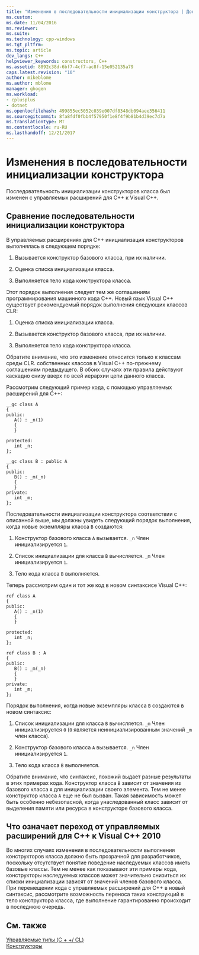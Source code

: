 ```yaml
---
title: "Изменения в последовательности инициализации конструктора | Документы Microsoft"
ms.custom: 
ms.date: 11/04/2016
ms.reviewer: 
ms.suite: 
ms.technology: cpp-windows
ms.tgt_pltfrm: 
ms.topic: article
dev_langs: C++
helpviewer_keywords: constructors, C++
ms.assetid: 8892c38d-6bf7-4cf7-ac8f-15e052135a79
caps.latest.revision: "10"
author: mikeblome
ms.author: mblome
manager: ghogen
ms.workload:
- cplusplus
- dotnet
ms.openlocfilehash: 499855ec5052c039e007df8348db094aee356411
ms.sourcegitcommit: 8fa8fdf0fbb4f57950f1e8f4f9b81b4d39ec7d7a
ms.translationtype: MT
ms.contentlocale: ru-RU
ms.lasthandoff: 12/21/2017
---
```

# <a name="changes-in-constructor-initialization-order"></a>Изменения в последовательности инициализации конструктора
Последовательность инициализации конструкторов класса был изменен с управляемых расширений для C++ к Visual C++.  
  
## <a name="comparison-of-constructor-initialization-order"></a>Сравнение последовательности инициализации конструктора  
 В управляемых расширениях для C++ инициализация конструкторов выполнялась в следующем порядке:  
  
1.  Вызывается конструктор базового класса, при их наличии.  
  
2.  Оценка списка инициализации класса.  
  
3.  Выполняется тело кода конструктора класса.  
  
 Этот порядок выполнения следует тем же соглашениям программирования машинного кода C++. Новый язык Visual C++ существует рекомендуемый порядок выполнения следующих классов CLR:  
  
1.  Оценка списка инициализации класса.  
  
2.  Вызывается конструктор базового класса, при их наличии.  
  
3.  Выполняется тело кода конструктора класса.  
  
 Обратите внимание, что это изменение относится только к классам среды CLR. собственных классов в Visual C++ по-прежнему соглашениям предыдущего. В обоих случаях эти правила действуют каскадно снизу вверх по всей иерархии цепи данного класса.  
  
 Рассмотрим следующий пример кода, с помощью управляемых расширений для C++:  
  
```  
__gc class A  
{  
public:  
   A() : _n(1)  
   {  
   }  
  
protected:  
   int _n;  
};  
  
__gc class B : public A  
{  
public:  
   B() : _m(_n)  
   {  
   }  
private:  
   int _m;  
};  
```  
  
 Последовательности инициализации конструктора соответствии с описанной выше, мы должны увидеть следующий порядок выполнения, когда новые экземпляры класса `B` создаются:  
  
1.  Конструктор базового класса `A` вызывается. `_n` Член инициализируется `1`.  
  
2.  Список инициализации для класса `B` вычисляется. `_m` Член инициализируется `1`.  
  
3.  Тело кода класса `B` выполняется.  
  
 Теперь рассмотрим один и тот же код в новом синтаксисе Visual C++:  
  
```  
ref class A  
{  
public:  
   A() : _n(1)  
   {  
   }  
  
protected:  
   int _n;  
};  
  
ref class B : A  
{  
public:  
   B() : _m(_n)  
   {  
   }  
private:  
   int _m;  
};  
```  
  
 Порядок выполнения, когда новые экземпляры класса `B` создаются в новом синтаксис:  
  
1.  Список инициализации для класса `B` вычисляется. `_m` Член инициализируется `0` (`0` является неинициализированным значений `_m` член класса).  
  
2.  Конструктор базового класса `A` вызывается. `_n` Член инициализируется `1`.  
  
3.  Тело кода класса `B` выполняется.  
  
 Обратите внимание, что синтаксис, похожий выдает разные результаты в этих примерах кода. Конструктор класса `B` зависит от значения из базового класса `A` для инициализации своего элемента. Тем не менее конструктор класса `A` еще не был вызван. Такая зависимость может быть особенно небезопасной, когда унаследованный класс зависит от выделения памяти или ресурса в конструкторе базового класса.  
  
## <a name="what-this-means-going-from-managed-extensions-for-c-to-visual-c-2010"></a>Что означает переход от управляемых расширений для C++ к Visual C++ 2010  
 Во многих случаях изменения в последовательности выполнения конструкторов класса должно быть прозрачной для разработчиков, поскольку отсутствует понятие поведение наследуемых классов иметь базовые классы. Тем не менее как показывают эти примеры кода, конструкторы наследуемых классов может значительно снизиться их списки инициализации зависят от значений членов базового класса. При перемещении кода с управляемых расширений для C++ в новый синтаксис, рассмотрите возможность переноса таких конструкций в тело конструктора класса, где выполнение гарантированно происходит в последнюю очередь.  
  
## <a name="see-also"></a>См. также  
 [Управляемые типы (C + +/ CL)](../dotnet/managed-types-cpp-cl.md)   
 [Конструкторы](../cpp/constructors-cpp.md)   
 